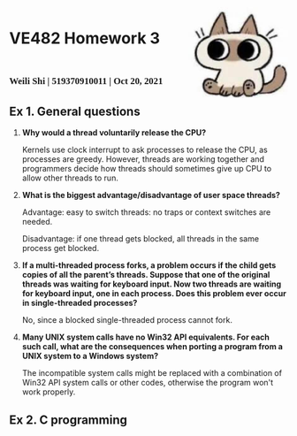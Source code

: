 <script>
   $(document).ready(function() {
     $head = $('#header');
     $head.prepend('<img src=\"cat.jpg\" style=\"float: right;width: 150px;z-index: 289;\"/>')
   });
</script>
<div><img src="cat.jpg" width="180px" align="right"></div>

# VE482 Homework 3
# <span style="font-family:Myriad Pro; font-size:0.6em;"> Weili Shi | 519370910011 | Oct 20, 2021</span>

## Ex 1. General questions

1. **Why would a thread voluntarily release the CPU?**

   Kernels use clock interrupt to ask processes to release the CPU, as processes are greedy. However, threads are working together and programmers decide how threads should sometimes give up CPU to allow other threads to run.

2. **What is the biggest advantage/disadvantage of user space threads?**

   Advantage: easy to switch threads: no traps or context switches are needed.
   
   Disadvantage: if one thread gets blocked, all threads in the same process get blocked.

3. **If a multi-threaded process forks, a problem occurs if the child gets copies of all the parent’s threads. Suppose that one of the original threads was waiting for keyboard input. Now two threads are waiting for keyboard input, one in each process. Does this problem ever occur in single-threaded processes?**

   No, since a blocked single-threaded process cannot fork.

4. **Many UNIX system calls have no Win32 API equivalents. For each such call, what are the consequences when porting a program from a UNIX system to a Windows system?**

   The incompatible system calls might be replaced with a combination of Win32 API system calls or other codes, otherwise the program won't work properly.

   

## Ex 2. C programming

   
